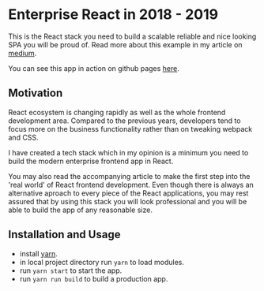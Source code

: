 
# Enterprise React in 2018 - 2019

This is the React stack you need to build a scalable reliable and nice looking SPA you will be proud of.
Read more about this example in my article on [medium](https://medium.com/@viacheslavlushchinskiy/enterprise-react-in-2018-2019-ae6c80c03f1).

You can see this app in action on github pages [here](https://slava-lu.github.io/enterprise-react-2019/).
## Motivation
React ecosystem is changing rapidly as well as the whole frontend development area. Compared to the previous years, developers tend to focus more on the business functionality rather than on tweaking webpack and CSS. 

I have created a tech stack which in my opinion is a minimum you need to build the modern enterprise frontend app in React.


You may also read the accompanying article to make the first step into the 'real world' of React frontend development. Even though there is always an alternative aproach to every piece of the React applications, you may rest assured that by using this stack you will look professional and you will be able to build the app of any reasonable size.
## Installation and Usage
* install [yarn](https://yarnpkg.com/lang/en/docs/install/).
* in local project directory run `yarn` to load modules.
* run `yarn start` to start the app.
* run `yarn run build` to build a production app.



